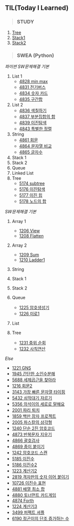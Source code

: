 ## TIL(Today I Learned)



> ### STUDY

1. [Tree](STUDY/0316/Tree.md)
1. [Stack1](STUDY/0324/Stack1.md)
1. [Stack2](STUDY/0325/Stack2.md)



> ### SWEA (Python)

*파이썬 SW문제해결 기본*

1. List 1
   - [4828 min max](SWEA/4828.md)
   - [4831 전기버스](SWEA/4831.md)
   - [4834 숫자 카드](SWEA/4834.md)
   - [4835 구간합](SWEA/4835.md)
2. List 2
   - [4836 색칠하기](SWEA/4836.md)
   - [4837 부분집합의 합](SWEA/4837.md)
   - [4839 이진탐색](SWEA/4839.md)
   - [4843 특별한 정렬](SWEA/4843.md)
3. String
   - [4861 회문](SWEA/4861.md)
   - [4864 문자열 비교](SWEA/4864.md)
   - [4865 글자수](SWEA/4865.md)
4. Stack 1
5. Stack 2
6. Queue
7. Linked List
8. Tree
   - [5174 subtree](SWEA/5174.md)
   - [5176 이진탐색](SWEA/5176.md)
   - [5177 이진 힙](SWEA/5177.md)
   - [5178 노드의 합](SWEA/5178.md)



*SW문제해결 기본*

1. Array 1
   - [1206 View](SWEA/1206.md)
   - [1208 Flatten](SWEA/1208.md)

2. Array 2
   - [1209 Sum](SWEA/1209.md)
   - [1210 Ladder1](SWEA/1210.md)
3. String
4. Stack 1
5. Stack 2
6. Queue
   - [1225 암호생성기](SWEA/1225.md)
   - [1226 미로1](SWEA/1226.md)
7. List
8. Tree
   - [1231 중위 순회](SWEA/1231.md)
   - [1232 사칙연산](SWEA/1232.md)



*Else*

- [1221 GNS](SWEA/1221.md)
- [1945 간단한 소인수분해](SWEA/1945.md)
- [5688 세제곱근을 찾아라](SWEA/5688.md)
- [1216 회문2](SWEA/1216.md)
- [3143 가장 빠른 문자열 타이핑](SWEA/3143.md)
- [5432 쇠막대기 자르기](SWEA/5432.md)
- [5356 의석이의 세로로 말해요](SWEA/5356.md)
- [2001 파리 퇴치](SWEA/2001.md)
- [1859 백만 장자 프로젝트](SWEA/1859.md)
- [2005 파스칼의 삼각형](SWEA/2005.md)
- [1240 단순 2진 암호코드](SWEA/1240.md)
- [4873 반복문자 지우기](SWEA/4873.md)
- [4866 괄호검사](SWEA/4866.md)
- [4869 종이 붙이기](SWEA/4869.md)
- [1242 암호코드 스캔](SWEA/1242.md)
- [5185 이진수](SWEA/5185.md)
- [5186 이진수2](SWEA/5186.md)
- [1223 계산기2](SWEA/1223.md)
- [2819 격자판의 숫자 이어 붙이기](SWEA/2819.md)
- [10726 이진수 표현](SWEA/10726.md)
- [4881 배열 최소 합](SWEA/4881.md)
- [4880 토너먼트 카드게임](SWEA/4880.md)
- [4874 Forth](SWEA/4874.md)
- [1224 계산기3](SWEA/1224.md)
- [3499 퍼펙트 셔플](SWEA/3499.md)
- [6190 정곤이의 단조 증가하는 수](SWEA/6190.md)